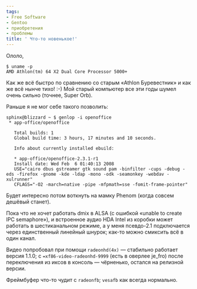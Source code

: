 ```yaml
---
tags:
- Free Software
- Gentoo
- приобретения
- проблемы
title: ' Что-то новенькое!'
---
```


Ололо,

    $ uname -p
    AMD Athlon(tm) 64 X2 Dual Core Processor 5000+

Как же всё быстро по сравнению со старым «Athlon Буревестник» и как же
всё нынче тихо! :-) Мой старый компьютер все эти годы шумел очень сильно
(точнее, Super Orb).

Раньше я не мог себе такого позволить:

    sphinx@blizzard ~ $ genlop -i openoffice
     * app-office/openoffice

       Total builds: 1
       Global build time: 3 hours, 17 minutes and 10 seconds.

       Info about currently installed ebuild:

       * app-office/openoffice-2.3.1-r1
       Install date: Wed Feb  6 01:40:13 2008
       USE="cairo dbus gstreamer gtk sound pam -binfilter -cups -debug -eds -firefox -gnome -kde -ldap -mono -odk -seamonkey -webdav -xulrunner"
       CFLAGS="-O2 -march=native -pipe -mfpmath=sse -fomit-frame-pointer"

Будет интересно потом воткнуть на мамку Phenom (когда совсем дешёвый
станет).

Пока что не хочет работать dmix в ALSA (с ошибкой «unable to create IPC
semaphore»), и встроенное аудио HDA Intel из коробки может работать в
шестиканальном режиме, а у меня псевдо-2.1 подключается через
единственный линейный шнурок; как-то можно смиксить всё в один канал.

Видео попробовал при помощи `radeonhd(4x)` — стабильно работает версия
1.1.0; с `=xf86-video-radeonhd-9999` (есть в оверлее je\_fro) после
переключения из иксов в консоль — чёрненько, остался на релизной версии.

Фреймбуфер что-то чудит с `radeonfb`; `vesafb` как всегда нормально.
